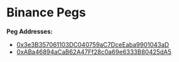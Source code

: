 # Binance Pegs

**Peg Addresses:**
- [0x3e3B357061103DC040759aC7DceEaba9901043aD](https://bscscan.com/address/0x3e3b357061103dc040759ac7dceeaba9901043ad)
- [0xABa46894aCaB62A47Ff28c0a69e6333B80425dA5](https://bscscan.com/address/0xaba46894acab62a47ff28c0a69e6333b80425da5)
